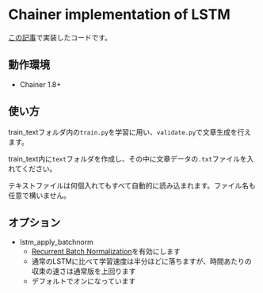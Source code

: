 # Chainer implementation of LSTM

[この記事](http://musyoku.github.io/2016/04/10/Chainer%E3%81%A7LSTM%E8%A8%80%E8%AA%9E%E3%83%A2%E3%83%87%E3%83%AB%E3%81%A8%E3%83%9F%E3%83%8B%E3%83%90%E3%83%83%E3%83%81%E5%AD%A6%E7%BF%92%E3%81%AE%E5%AE%9F%E8%A3%85/)で実装したコードです。

## 動作環境

- Chainer 1.8+

## 使い方

train_textフォルダ内の`train.py`を学習に用い、`validate.py`で文章生成を行えます。

train_text内に`text`フォルダを作成し、その中に文章データの`.txt`ファイルを入れてください。

テキストファイルは何個入れてもすべて自動的に読み込まれます。ファイル名も任意で構いません。

## オプション

- lstm_apply_batchnorm
	- [Recurrent Batch Normalization](http://arxiv.org/abs/1603.09025)を有効にします
	- 通常のLSTMに比べて学習速度は半分ほどに落ちますが、時間あたりの収束の速さは通常版を上回ります
	- デフォルトでオンになっています

